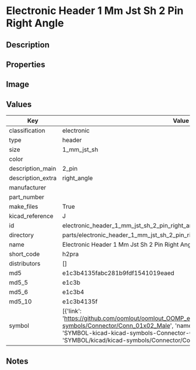 # Electronic Header 1 Mm Jst Sh 2 Pin Right Angle

## Description

## Properties


## Image


## Values

| Key | Value |
| --- | --- |
| classification | electronic |
| type | header |
| size | 1_mm_jst_sh |
| color |  |
| description_main | 2_pin |
| description_extra | right_angle |
| manufacturer |  |
| part_number |  |
| make_files | True |
| kicad_reference | J |
| id | electronic_header_1_mm_jst_sh_2_pin_right_angle |
| directory | parts/electronic_header_1_mm_jst_sh_2_pin_right_angle |
| name | Electronic Header 1 Mm Jst Sh 2 Pin Right Angle |
| short_code | h2pra |
| distributors | [] |
| md5 | e1c3b4135fabc281b9fdf1541019eaed |
| md5_5 | e1c3b |
| md5_6 | e1c3b4 |
| md5_10 | e1c3b4135f |
| symbol | [{'link': 'https://github.com/oomlout/oomlout_OOMP_eda_V2/tree/main/SYMBOL/kicad/kicad-symbols/Connector/Conn_01x02_Male', 'name': 'Connector : Conn_01x02_Male', 'id': 'SYMBOL-kicad-kicad-symbols-Connector-Conn_01x02_Male', 'directory': 'SYMBOL/kicad/kicad-symbols/Connector/Conn_01x02_Male/'}] |

## Notes

